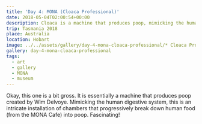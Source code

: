 ```yaml
---
title: 'Day 4: MONA (Cloaca Professional)'
date: 2018-05-04T02:00:54+00:00
description: Cloaca is a machine that produces poop, mimicking the human digestive system.
trip: Tasmania 2018
place: Australia
location: Hobart
image: ../../assets/gallery/day-4-mona-cloaca-professional/* Cloaca Professional, entire chain.jpeg
gallery: day-4-mona-cloaca-professional
tags:
  - art
  - gallery
  - MONA
  - museum
---
```

Okay, this one is a bit gross. It is essentially a machine that produces poop created by Wim Delvoye. Mimicking the human digestive system, this is an intricate installation of chambers that progressively break down human food (from the MONA Cafe) into poop. Fascinating!
